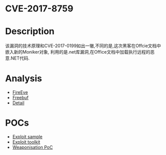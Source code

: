 CVE-2017-8759
===

# Description
该漏洞的技术原理和CVE-2017-0199如出一辙,不同的是,这次黑客在Offcie文档中嵌入新的Moniker对象,
利用的是.net库漏洞,在Office文档中加载执行远程的恶意.NET代码.

# Analysis
- [FireEye](https://www.fireeye.com/blog/threat-research/2017/09/zero-day-used-to-distribute-finspy.html)
- [Freebuf](http://www.freebuf.com/vuls/147793.html)
- [Detail](http://www.freebuf.com/articles/system/147602.html)

# POCs
- [Exploit sample](https://github.com/Voulnet/CVE-2017-8759-Exploit-sample)
- [Exploit toolkit](https://github.com/bhdresh/CVE-2017-8759)
- [Weaponisation PoC](https://github.com/vysec/CVE-2017-8759)
